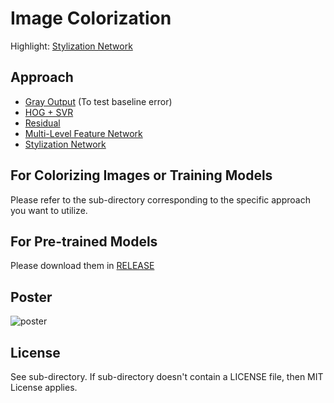 # Image Colorization  
  
Highlight: [Stylization Network](https://github.com/zeruniverse/neural-colorization)  
  
## Approach 
+ [Gray Output](https://github.com/Lyken17/Image-Colorization/tree/master/GrayOutput) (To test baseline error)  
+ [HOG + SVR](https://github.com/Lyken17/Image-Colorization/tree/master/HOG_SVR)
+ [Residual](https://github.com/Lyken17/Image-Colorization/tree/master/Residual)
+ [Multi-Level Feature Network](https://github.com/Lyken17/Colorize-Your-World)
+ [Stylization Network](https://github.com/zeruniverse/neural-colorization)

## For Colorizing Images or Training Models
Please refer to the sub-directory corresponding to the specific approach you want to utilize.
  
## For Pre-trained Models  
Please download them in [RELEASE](https://github.com/Lyken17/Image-Colorization/releases)  
  
## Poster  
![poster](https://cloud.githubusercontent.com/assets/4648756/20870912/ad2241ee-ba44-11e6-8919-25fb054bb96e.jpg)  
  
## License
See sub-directory. If sub-directory doesn't contain a LICENSE file, then MIT License applies.
